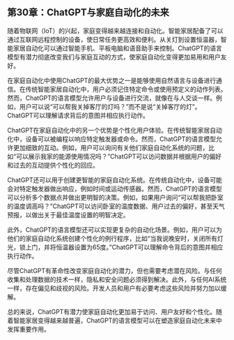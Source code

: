 ## 第30章：ChatGPT与家庭自动化的未来

随着物联网（IoT）的兴起，家庭变得越来越连接和自动化。智能家居配备了可以通过互联网远程控制的设备，使日常任务更高效和便利。从关灯到设置恒温器，智能家居自动化可以通过智能手机、平板电脑和语音助手来控制。ChatGPT的语言模型有潜力彻底改变我们与家庭互动的方式，使家庭自动化变得更加易用和用户友好。

在家庭自动化中使用ChatGPT的最大优势之一是能够使用自然语言与设备进行通信。在传统智能家居自动化中，用户必须记住特定命令或使用预定义的动作列表。然而，ChatGPT的语言模型允许用户与设备进行交流，就像在与人交谈一样。例如，用户可以说“可以帮我关掉客厅的灯吗？”而不是说“关掉客厅的灯”。ChatGPT可以理解请求背后的意图并相应执行动作。

ChatGPT在家庭自动化中的另一个优势是个性化用户体验。在传统智能家居自动化中，设备可以被编程以响应特定触发器或命令。然而，ChatGPT的语言模型允许更加细致的互动。例如，用户可以询问有关他们家庭自动化系统的问题，比如“可以展示我家的能源使用情况吗？”ChatGPT可以访问数据并根据用户的偏好和过去的互动提供个性化的回应。

ChatGPT还可以用于创建更智能的家庭自动化系统。在传统自动化中，设备可能会对特定触发器做出响应，例如时间或运动传感器。然而，ChatGPT的语言模型可以分析多个数据点并做出更明智的决策。例如，如果用户询问“可以帮我把卧室的温度调高吗？”ChatGPT可以访问卧室的温度数据、用户过去的偏好，甚至天气预报，以做出关于最佳温度设置的明智决定。

此外，ChatGPT的语言模型还可以实现更复杂的自动化场景。例如，用户可以为他们的家庭自动化系统创建个性化的例行程序，比如“当我说晚安时，关闭所有灯光，锁上门，并将恒温器设置为65度。”ChatGPT可以理解命令背后的意图并相应执行动作。

尽管ChatGPT有革命性改变家庭自动化的潜力，但也需要考虑潜在风险。与任何收集和处理数据的技术一样，隐私和安全问题必须得到解决。此外，与任何AI系统一样，存在偏见和歧视的风险。开发人员和用户有必要考虑这些风险并努力加以缓解。

总的来说，ChatGPT有潜力使家庭自动化更加易于访问、用户友好和个性化。随着智能家居变得越来越普遍，ChatGPT的语言模型可以在塑造家庭自动化未来中发挥重要作用。

